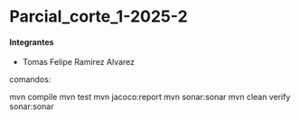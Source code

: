 # Parcial_corte_1-2025-2

#### Integrantes
- Tomas Felipe Ramirez Alvarez

comandos:

mvn compile
mvn test
mvn jacoco:report
mvn sonar:sonar
mvn clean verify sonar:sonar
